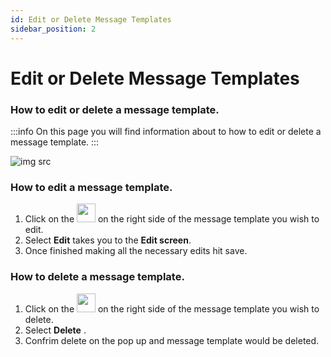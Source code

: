 ```yaml
---
id: Edit or Delete Message Templates
sidebar_position: 2
---
```

# Edit or Delete Message Templates

### How to edit or delete a message template.
:::info
On this page you will find information about to how to edit or delete a message template.
:::

![img src](/img/edit-delete-message-templates.png)

### How to edit a message template.
1. Click on the <img src='/img/edit-btn.png' height='30px' width='30px' /> on the right side of the message template you wish to edit.
2. Select **Edit** takes you to the **Edit screen**.
3. Once finished making all the necessary edits hit save.

### How to delete a message template.
1. Click on the <img src='/img/edit-btn.png' height='30px' width='30px' /> on the right side of the message template you wish to delete.
2. Select **Delete** .
3. Confrim delete on the pop up and message template would be deleted.